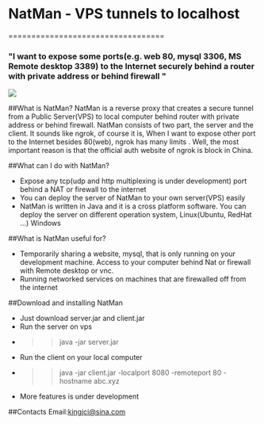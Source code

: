 # NatMan - VPS tunnels to localhost
==================================

### "I want to expose some ports(e.g. web 80, mysql 3306, MS Remote desktop 3389) to the Internet securely behind a router with private address or behind firewall "
![](http://jincheng.link/natman.png)

##What is NatMan?
  NatMan is a reverse proxy that creates a secure tunnel from a Public Server(VPS) to
local computer behind router with private address or behind firewall. NatMan consists of two
part, the server and the client. It sounds like ngrok, of course it is, When I want to expose
other port to the Internet besides 80(web), ngrok has many limits . Well, the most important
reason is that the official auth website of ngrok is block in China.

##What can I do with NatMan?
- Expose any tcp(udp and http multiplexing is under development) port behind a NAT or firewall
  to the internet
- You can deploy the server of NatMan to your own server(VPS) easily
- NatMan is written in Java and it is a cross platform software. You can deploy the server on
  different operation system, Linux(Ubuntu, RedHat ...) Windows

##What is NatMan useful for?
- Temporarily sharing a website, mysql, that is only running on your development machine. Access
  to your computer behind Nat or firewall with Remote desktop or vnc.
- Running networked services on machines that are firewalled off from the internet

##Download and installing NatMan
- Just download server.jar and client.jar
- Run the server on vps 
-    >>java -jar server.jar
- Run the client on your local computer
-    >>java -jar client.jar -localport 8080 -remoteport 80 -hostname abc.xyz
- More features is under development

##Contacts
Email:kingjci@sina.com
